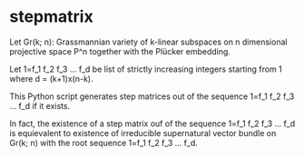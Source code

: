 # stepmatrix
Let Gr(k; n): Grassmannian variety of k-linear subspaces on n dimensional projective space P^n together with the Plücker embedding.

Let 1=f_1 f_2 f_3 ... f_d be list of strictly increasing integers starting from 1 where d = (k+1)x(n-k).

This Python script generates step matrices out of the sequence 1=f_1 f_2 f_3 ... f_d if it exists.

In fact, the existence of a step matrix ouf of the sequence 1=f_1 f_2 f_3 ... f_d is equievalent to existence of irreducible supernatural vector bundle on Gr(k; n) with the root sequence 1=f_1 f_2 f_3 ... f_d.
